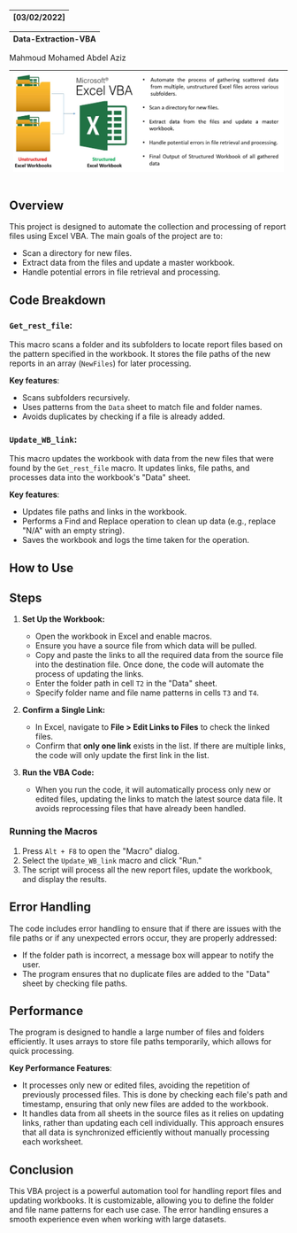 | \[03/02/2022\] |
|----------------|

| Data-Extraction-VBA |
|--------------------------------|

 Mahmoud Mohamed Abdel Aziz
 
| <img src="media/VBA-Extract.jpg" alt="Project Image" width="600" style="float: right; margin-left: 15px; margin-bottom: 15px;" /> |
|:--:|

## Overview

This project is designed to automate the collection and processing of report files using Excel VBA. The main goals of the project are to:
- Scan a directory for new files.
- Extract data from the files and update a master workbook.
- Handle potential errors in file retrieval and processing.

## Code Breakdown

### `Get_rest_file`:
This macro scans a folder and its subfolders to locate report files based on the pattern specified in the workbook. It stores the file paths of the new reports in an array (`NewFiles`) for later processing.

**Key features**:
- Scans subfolders recursively.
- Uses patterns from the `Data` sheet to match file and folder names.
- Avoids duplicates by checking if a file is already added.

### `Update_WB_link`:
This macro updates the workbook with data from the new files that were found by the `Get_rest_file` macro. It updates links, file paths, and processes data into the workbook's "Data" sheet.

**Key features**:
- Updates file paths and links in the workbook.
- Performs a Find and Replace operation to clean up data (e.g., replace "N/A" with an empty string).
- Saves the workbook and logs the time taken for the operation.

## How to Use


## Steps

1. **Set Up the Workbook:**
   - Open the workbook in Excel and enable macros.
   - Ensure you have a source file from which data will be pulled. 
   - Copy and paste the links to all the required data from the source file into the destination file. Once done, the code will automate the process of updating the links.
   - Enter the folder path in cell `T2` in the "Data" sheet.
   - Specify folder name and file name patterns in cells `T3` and `T4`.
   
2. **Confirm a Single Link:**
   - In Excel, navigate to **File > Edit Links to Files** to check the linked files.
   - Confirm that **only one link** exists in the list. If there are multiple links, the code will only update the first link in the list.
   
3. **Run the VBA Code:**
   - When you run the code, it will automatically process only new or edited files, updating the links to match the latest source data file. It avoids reprocessing files that have already been handled.

### Running the Macros
1. Press `Alt + F8` to open the "Macro" dialog.
2. Select the `Update_WB_link` macro and click "Run."
3. The script will process all the new report files, update the workbook, and display the results.

## Error Handling

The code includes error handling to ensure that if there are issues with the file paths or if any unexpected errors occur, they are properly addressed:
- If the folder path is incorrect, a message box will appear to notify the user.
- The program ensures that no duplicate files are added to the "Data" sheet by checking file paths.

## Performance
The program is designed to handle a large number of files and folders efficiently. It uses arrays to store file paths temporarily, which allows for quick processing.

**Key Performance Features**:
- It processes only new or edited files, avoiding the repetition of previously processed files. This is done by checking each file's path and timestamp, ensuring that only new files are added to the workbook.
- It handles data from all sheets in the source files as it relies on updating links, rather than updating each cell individually. This approach ensures that all data is synchronized efficiently without manually processing each worksheet.


## Conclusion

This VBA project is a powerful automation tool for handling report files and updating workbooks. It is customizable, allowing you to define the folder and file name patterns for each use case. The error handling ensures a smooth experience even when working with large datasets.
